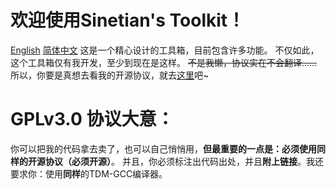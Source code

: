 # 欢迎使用Sinetian's Toolkit！
[English](https://github.com/Sinetian/Toolkit/blob/main/README.md) [简体中文](https://github.com/Sinetian/Toolkit/blob/main/README_CN.md)
这是一个精心设计的工具箱，目前包含许多功能。
不仅如此，这个工具箱仅有我开发，至少到现在是这样。
~~不是我懒，协议实在不会翻译……~~
所以，你要是真想去看我的开源协议，就去[这里](https://github.com/Sinetian/Toolkit/blob/main/LICENSE)吧~
# GPLv3.0 协议大意：
你可以把我的代码拿去卖了，也可以自己悄悄用，**但最重要的一点是：必须使用同样的开源协议（必须开源）**。
并且，你必须标注出代码出处，并且**附上链接**。我还要求你：使用**同样**的TDM-GCC编译器。